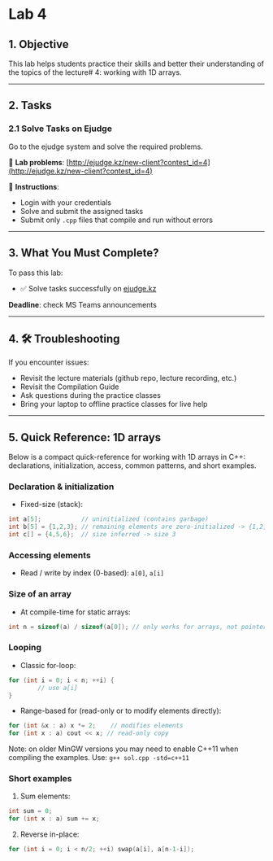 # Lab 4

## 1. Objective

This lab helps students practice their skills and better their understanding of the topics of the lecture# 4:  working with 1D arrays.

---

## 2. Tasks

### 2.1 Solve Tasks on Ejudge

Go to the ejudge system and solve the required problems.

🔗 **Lab problems**: [http://ejudge.kz/new-client?contest_id=4](http://ejudge.kz/new-client?contest_id=4)

📝 **Instructions**:
- Login with your credentials
- Solve and submit the assigned tasks
- Submit only `.cpp` files that compile and run without errors
---

## 3. What You Must Complete?

To pass this lab:

- ✅ Solve tasks successfully on [ejudge.kz](http://ejudge.kz/new-client?contest_id=4)

**Deadline**: check MS Teams announcements

---

## 4. 🛠 Troubleshooting

If you encounter issues:

- Revisit the lecture materials (github repo, lecture recording, etc.)
- Revisit the Compilation Guide
- Ask questions during the practice classes
- Bring your laptop to offline practice classes for live help

---

## 5. Quick Reference: 1D arrays

Below is a compact quick-reference for working with 1D arrays in C++: declarations, initialization, access, common patterns, and short examples.

### Declaration & initialization

- Fixed-size (stack):

```cpp
int a[5];           // uninitialized (contains garbage)
int b[5] = {1,2,3}; // remaining elements are zero-initialized -> {1,2,3,0,0}
int c[] = {4,5,6};  // size inferred -> size 3
```

### Accessing elements

- Read / write by index (0-based): `a[0]`, `a[i]`

### Size of an array

- At compile-time for static arrays:

```cpp
int n = sizeof(a) / sizeof(a[0]); // only works for arrays, not pointers
```

### Looping

- Classic for-loop:

```cpp
for (int i = 0; i < n; ++i) {
		// use a[i]
}
```

- Range-based for (read-only or to modify elements directly):

```cpp
for (int &x : a) x *= 2;    // modifies elements
for (int x : a) cout << x; // read-only copy
```
Note: on older MinGW versions you may need to enable C++11 when compiling the examples. Use: `g++ sol.cpp -std=c++11`


### Short examples

1) Sum elements:

```cpp
int sum = 0;
for (int x : a) sum += x;
```

2) Reverse in-place:

```cpp
for (int i = 0; i < n/2; ++i) swap(a[i], a[n-1-i]);
```